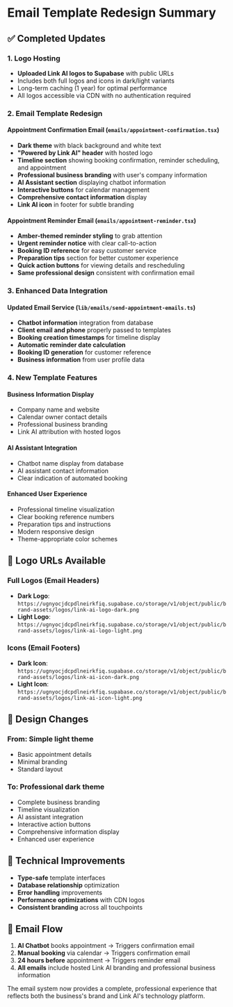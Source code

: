 # Email Template Redesign Summary

## ✅ Completed Updates

### 1. Logo Hosting
- **Uploaded Link AI logos to Supabase** with public URLs
- Includes both full logos and icons in dark/light variants
- Long-term caching (1 year) for optimal performance
- All logos accessible via CDN with no authentication required

### 2. Email Template Redesign

#### Appointment Confirmation Email (`emails/appointment-confirmation.tsx`)
- **Dark theme** with black background and white text
- **"Powered by Link AI" header** with hosted logo
- **Timeline section** showing booking confirmation, reminder scheduling, and appointment
- **Professional business branding** with user's company information
- **AI Assistant section** displaying chatbot information
- **Interactive buttons** for calendar management
- **Comprehensive contact information** display
- **Link AI icon** in footer for subtle branding

#### Appointment Reminder Email (`emails/appointment-reminder.tsx`)
- **Amber-themed reminder styling** to grab attention
- **Urgent reminder notice** with clear call-to-action
- **Booking ID reference** for easy customer service
- **Preparation tips** section for better customer experience
- **Quick action buttons** for viewing details and rescheduling
- **Same professional design** consistent with confirmation email

### 3. Enhanced Data Integration

#### Updated Email Service (`lib/emails/send-appointment-emails.ts`)
- **Chatbot information** integration from database
- **Client email and phone** properly passed to templates
- **Booking creation timestamps** for timeline display
- **Automatic reminder date calculation**
- **Booking ID generation** for customer reference
- **Business information** from user profile data

### 4. New Template Features

#### Business Information Display
- Company name and website
- Calendar owner contact details
- Professional business branding
- Link AI attribution with hosted logos

#### AI Assistant Integration
- Chatbot name display from database
- AI assistant contact information
- Clear indication of automated booking

#### Enhanced User Experience
- Professional timeline visualization
- Clear booking reference numbers
- Preparation tips and instructions
- Modern responsive design
- Theme-appropriate color schemes

## 🔗 Logo URLs Available

### Full Logos (Email Headers)
- **Dark Logo**: `https://ugnyocjdcpdlneirkfiq.supabase.co/storage/v1/object/public/brand-assets/logos/link-ai-logo-dark.png`
- **Light Logo**: `https://ugnyocjdcpdlneirkfiq.supabase.co/storage/v1/object/public/brand-assets/logos/link-ai-logo-light.png`

### Icons (Email Footers)
- **Dark Icon**: `https://ugnyocjdcpdlneirkfiq.supabase.co/storage/v1/object/public/brand-assets/logos/link-ai-icon-dark.png`
- **Light Icon**: `https://ugnyocjdcpdlneirkfiq.supabase.co/storage/v1/object/public/brand-assets/logos/link-ai-icon-light.png`

## 🎨 Design Changes

### From: Simple light theme
- Basic appointment details
- Minimal branding
- Standard layout

### To: Professional dark theme
- Complete business branding
- Timeline visualization
- AI assistant integration
- Interactive action buttons
- Comprehensive information display
- Enhanced user experience

## 🚀 Technical Improvements

- **Type-safe** template interfaces
- **Database relationship** optimization
- **Error handling** improvements
- **Performance optimizations** with CDN logos
- **Consistent branding** across all touchpoints

## 📧 Email Flow

1. **AI Chatbot** books appointment → Triggers confirmation email
2. **Manual booking** via calendar → Triggers confirmation email  
3. **24 hours before** appointment → Triggers reminder email
4. **All emails** include hosted Link AI branding and professional business information

The email system now provides a complete, professional experience that reflects both the business's brand and Link AI's technology platform. 